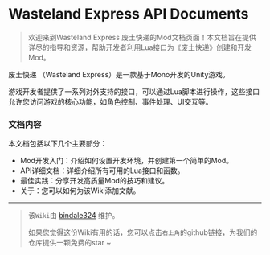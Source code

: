 # Wasteland Express API Documents

> 欢迎来到Wasteland Express 废土快递的Mod文档页面！本文档旨在提供详尽的指导和资源，帮助开发者利用Lua接口为《废土快递》创建和开发Mod。

废土快递 （Wasteland Express）是一款基于Mono开发的Unity游戏。

游戏开发者提供了一系列对外支持的接口，可以通过Lua脚本进行操作，这些接口允许您访问游戏的核心功能，如角色控制、事件处理、UI交互等。

### 文档内容

本文档包括以下几个主要部分：

+ Mod开发入门：介绍如何设置开发环境，并创建第一个简单的Mod。
+ API详细文档：详细介绍所有可用的Lua接口和函数。
+ 最佳实践：分享开发高质量Mod的技巧和建议。
+ 关于：您可以如何为该Wiki添加文献。

---

> 该`Wiki`由 [bindale324](https://github.com/bindale324) 维护。
> 
> 如果您觉得这份Wiki有用的话，您可以点击`右上角`的github链接，为我们的仓库提供一颗免费的star ~ 